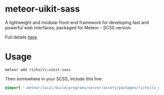 meteor-uikit-sass
=================

A lightweight and modular front-end framework for developing fast and powerful web interfaces, packaged for Meteor - SCSS version.

Full details [here](http://getuikit.com/docs/components.html).

Usage
=====

```shell
meteor add richsilv:uikit-sass
```

Then somewhere in your SCSS, include this line:

```css
@import ".meteor/local/build/programs/server/assets/packages/richsilv_uikit-sass/assets/scss/_uikit.scss";
```
